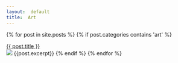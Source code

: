 ```yaml
---
layout:  default
title:  Art
---
```


{% for post in site.posts %}
{% if post.categories contains 'art' %}
<div class="postHeader">
<a href="{{site.url}}/{{post.url}}">{{ post.title }}</a>
</div>
<img class="thumbnail" src="{{site.url}}/{{post.categories}}/img/{{post.image}}.png" />
{{post.excerpt}}
{% endif %}
{% endfor %}
